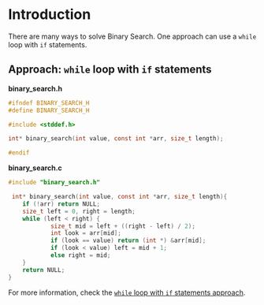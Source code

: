 # Introduction

There are many ways to solve Binary Search.
One approach can use a `while` loop with `if` statements.

## Approach: `while` loop with `if` statements

**binary_search.h**

```c
#ifndef BINARY_SEARCH_H
#define BINARY_SEARCH_H

#include <stddef.h>

int* binary_search(int value, const int *arr, size_t length);

#endif
```

**binary_search.c**

```c
#include "binary_search.h" 

 int* binary_search(int value, const int *arr, size_t length){
    if (!arr) return NULL;
    size_t left = 0, right = length;
    while (left < right) {
            size_t mid = left + ((right - left) / 2);
            int look = arr[mid];
            if (look == value) return (int *) &arr[mid];
            if (look < value) left = mid + 1;
            else right = mid;
    }
    return NULL;
}
```

For more information, check the [`while` loop with `if` statements approach][approach-while-with-if-statements].

[approach-while-with-if-statements]: https://exercism.org/tracks/c/exercises/binary-search/approaches/while-with-if-statements
